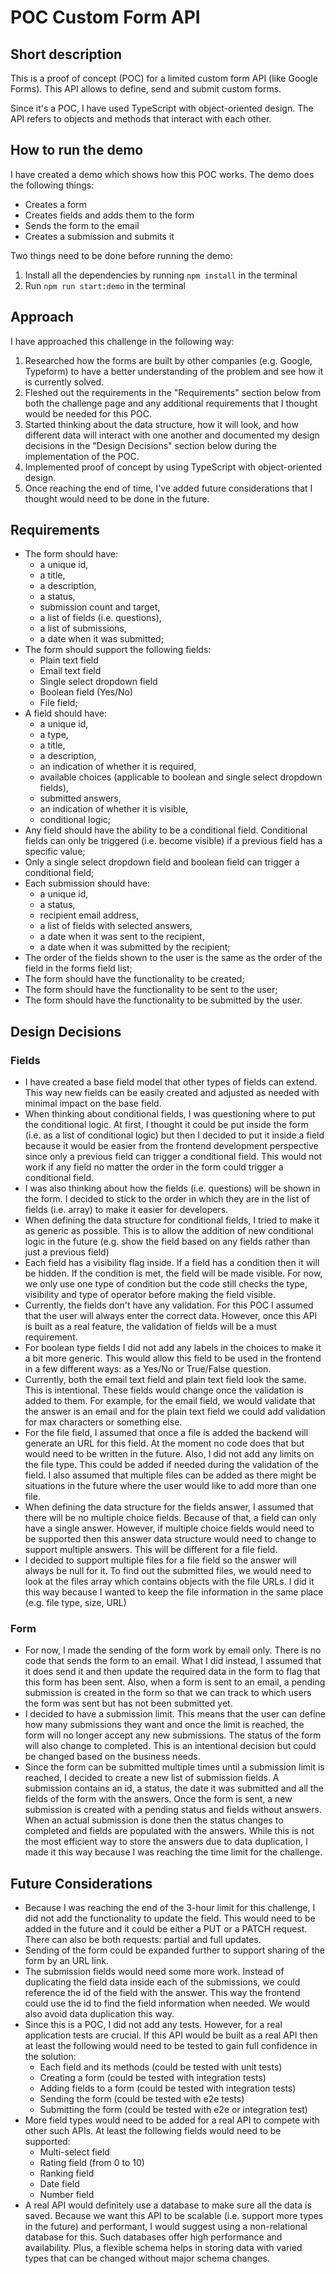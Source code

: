 # POC Custom Form API

## Short description

This is a proof of concept (POC) for a limited custom form API (like Google Forms). This API allows to define, send and submit custom forms.

Since it's a POC, I have used TypeScript with object-oriented design. The API refers to objects and methods that interact with each other.

## How to run the demo

I have created a demo which shows how this POC works. The demo does the following things:

- Creates a form
- Creates fields and adds them to the form
- Sends the form to the email
- Creates a submission and submits it

Two things need to be done before running the demo:

1. Install all the dependencies by running `npm install` in the terminal
2. Run `npm run start:demo` in the terminal

## Approach

I have approached this challenge in the following way:

1. Researched how the forms are built by other companies (e.g. Google, Typeform) to have a better understanding of the problem and see how it is currently solved.
2. Fleshed out the requirements in the "Requirements" section below from both the challenge page and any additional requirements that I thought would be needed for this POC.
3. Started thinking about the data structure, how it will look, and how different data will interact with one another and documented my design decisions in the "Design Decisions" section below during the implementation of the POC.
4. Implemented proof of concept by using TypeScript with object-oriented design.
5. Once reaching the end of time, I've added future considerations that I thought would need to be done in the future.

## Requirements

- The form should have:
  - a unique id,
  - a title,
  - a description,
  - a status,
  - submission count and target,
  - a list of fields (i.e. questions),
  - a list of submissions,
  - a date when it was submitted;
- The form should support the following fields:
  - Plain text field
  - Email text field
  - Single select dropdown field
  - Boolean field (Yes/No)
  - File field;
- A field should have:
  - a unique id,
  - a type,
  - a title,
  - a description,
  - an indication of whether it is required,
  - available choices (applicable to boolean and single select dropdown fields),
  - submitted answers,
  - an indication of whether it is visible,
  - conditional logic;
- Any field should have the ability to be a conditional field. Conditional fields can only be triggered (i.e. become visible) if a previous field has a specific value;
- Only a single select dropdown field and boolean field can trigger a conditional field;
- Each submission should have:
  - a unique id,
  - a status,
  - recipient email address,
  - a list of fields with selected answers,
  - a date when it was sent to the recipient,
  - a date when it was submitted by the recipient;
- The order of the fields shown to the user is the same as the order of the field in the forms field list;
- The form should have the functionality to be created;
- The form should have the functionality to be sent to the user;
- The form should have the functionality to be submitted by the user.

## Design Decisions

### Fields
- I have created a base field model that other types of fields can extend. This way new fields can be easily created and adjusted as needed with minimal impact on the base field.
- When thinking about conditional fields, I was questioning where to put the conditional logic. At first, I thought it could be put inside the form (i.e. as a list of conditional logic) but then I decided to put it inside a field because it would be easier from the frontend development perspective since only a previous field can trigger a conditional field. This would not work if any field no matter the order in the form could trigger a conditional field.
- I was also thinking about how the fields (i.e. questions) will be shown in the form. I decided to stick to the order in which they are in the list of fields (i.e. array) to make it easier for developers.
- When defining the data structure for conditional fields, I tried to make it as generic as possible. This is to allow the addition of new conditional logic in the future (e.g. show the field based on any fields rather than just a previous field)
- Each field has a visibility flag inside. If a field has a condition then it will be hidden. If the condition is met, the field will be made visible. For now, we only use one type of condition but the code still checks the type, visibility and type of operator before making the field visible.
- Currently, the fields don't have any validation. For this POC I assumed that the user will always enter the correct data. However, once this API is built as a real feature, the validation of fields will be a must requirement.
- For boolean type fields I did not add any labels in the choices to make it a bit more generic. This would allow this field to be used in the frontend in a few different ways: as a Yes/No or True/False question.
- Currently, both the email text field and plain text field look the same. This is intentional. These fields would change once the validation is added to them. For example, for the email field, we would validate that the answer is an email and for the plain text field we could add validation for max characters or something else.
- For the file field, I assumed that once a file is added the backend will generate an URL for this field. At the moment  no code does that but would need to be written in the future. Also, I did not add any limits on the file type. This could be added if needed during the validation of the field. I also assumed that multiple files can be added as there might be situations in the future where the user would like to add more than one file.
- When defining the data structure for the fields answer, I assumed that there will be no multiple choice fields. Because of that, a field can only have a single answer. However, if multiple choice fields would need to be supported then this answer data structure would need to change to support multiple answers. This will be different for a file field.
- I decided to support multiple files for a file field so the answer will always be null for it. To find out the submitted files, we would need to look at the files array which contains objects with the file URLs. I did it this way because I wanted to keep the file information in the same place (e.g. file type, size, URL)

### Form
- For now, I made the sending of the form work by email only. There is no code that sends the form to an email. What I did instead, I assumed that it does send it and then update the required data in the form to flag that this form has been sent. Also, when a form is sent to an email, a pending submission is created in the form so that we can track to which users the form was sent but has not been submitted yet.
- I decided to have a submission limit. This means that the user can define how many submissions they want and once the limit is reached, the form will no longer accept any new submissions. The status of the form will also change to completed. This is an intentional decision but could be changed based on the business needs.
- Since the form can be submitted multiple times until a submission limit is reached, I decided to create a new list of submission fields. A submission contains an id, a status, the date it was submitted and all the fields of the form with the answers. Once the form is sent, a new submission is created with a pending status and fields without answers. When an actual submission is done then the status changes to completed and fields are populated with the answers. While this is not the most efficient way to store the answers due to data duplication, I made it this way because I was reaching the time limit for the challenge.

## Future Considerations

- Because I was reaching the end of the 3-hour limit for this challenge, I did not add the functionality to update the field. This would need to be added in the future and it could be either a PUT or a PATCH request. There can also be both requests: partial and full updates.
- Sending of the form could be expanded further to support sharing of the form by an URL link.
- The submission fields would need some more work. Instead of duplicating the field data inside each of the submissions, we could reference the id of the field with the answer. This way the frontend could use the id to find the field information when needed. We would also avoid data duplication this way.
- Since this is a POC, I did not add any tests. However, for a real application tests are crucial. If this API would be built as a real API then at least the following would need to be tested to gain full confidence in the solution:
  - Each field and its methods (could be tested with unit tests)
  - Creating a form (could be tested with integration tests)
  - Adding fields to a form (could be tested with integration tests)
  - Sending the form (could be tested with e2e tests)
  - Submitting the form (could be tested with e2e or integration test)
- More field types would need to be added for a real API to compete with other such APIs. At least the following fields would need to be supported:
  - Multi-select field
  - Rating field (from 0 to 10)
  - Ranking field
  - Date field
  - Number field
- A real API would definitely use a database to make sure all the data is saved. Because we want this API to be scalable (i.e. support more types in the future) and performant, I would suggest using a non-relational database for this. Such databases offer high performance and availability. Plus, a flexible schema helps in storing data with varied types that can be changed without major schema changes.
